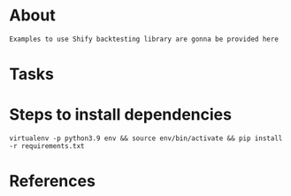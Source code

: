 # About

    Examples to use Shify backtesting library are gonna be provided here


# Tasks


# Steps to install dependencies

    virtualenv -p python3.9 env && source env/bin/activate && pip install -r requirements.txt    


# References


